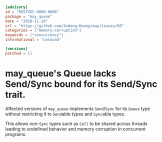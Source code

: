 ```toml
[advisory]
id = "RUSTSEC-0000-0000"
package = "may_queue"
date = "2020-11-10"
url = "https://github.com/Xudong-Huang/may/issues/88"
categories = ["memory-corruption"]
keywords = ["concurrency"]
informational = "unsound"

[versions]
patched = []
```

# may_queue's Queue lacks Send/Sync bound for its Send/Sync trait.

Affected versions of `may_queue` implements `Send`/`Sync` for its `Queue` type without restricting it to `Send`able types and `Sync`able types.

This allows non-`Sync` types such as `Cell` to be shared across threads leading to undefined behavior and memory corruption in concurrent programs.

